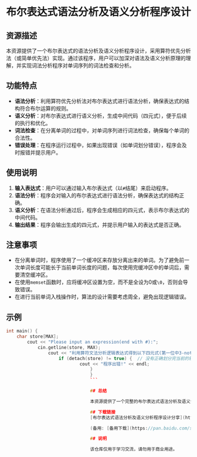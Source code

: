 # 布尔表达式语法分析及语义分析程序设计

## 资源描述

本资源提供了一个布尔表达式的语法分析及语义分析程序设计，采用算符优先分析法（或简单优先法）实现。通过该程序，用户可以加深对语法及语义分析原理的理解，并实现词法分析程序对单词序列的词法检查和分析。

## 功能特点

- **语法分析**：利用算符优先分析法对布尔表达式进行语法分析，确保表达式的结构符合布尔运算的规则。
- **语义分析**：对布尔表达式进行语义分析，生成中间代码（四元式），便于后续的执行和优化。
- **词法检查**：在分离单词的过程中，对单词序列进行词法检查，确保每个单词的合法性。
- **错误处理**：在程序运行过程中，如果出现错误（如单词划分错误），程序会及时报错并提示用户。

## 使用说明

1. **输入表达式**：用户可以通过输入布尔表达式（以`#`结尾）来启动程序。
2. **语法分析**：程序会对输入的布尔表达式进行语法分析，确保表达式的结构正确。
3. **语义分析**：在语法分析通过后，程序会生成相应的四元式，表示布尔表达式的中间代码。
4. **输出结果**：程序会输出生成的四元式，并提示用户输入的表达式是否正确。

## 注意事项

- 在分离单词时，程序使用了一个缓冲区来存放分离出来的单词。为了避免前一次单词长度可能长于当前单词长度的问题，每次使用完缓冲区中的单词后，需要清空缓冲区。
- 在使用`memset`函数时，应将缓冲区设置为空，而不是全设为0或`\0`，否则会导致错误。
- 在进行当前单词入栈操作时，算法的设计需要考虑周全，避免出现逻辑错误。

## 示例

```cpp
int main() {
    char store[MAX];
        cout << "Please input an expression(end with #):";
            cin.getline(store, MAX);
                cout << "利用算符文法分析逻辑表达式得到以下四元式(第一位中3-not，2-and，1-or)" << endl;
                    if (detach(store) != true) {  // 没有正确划分完当前的输入字符串则报错
                            cout << "程序出错!" << endl;
                                }
                                }
                                ```

                                ## 总结

                                本资源提供了一个完整的布尔表达式语法分析及语义分析程序设计，适合对编译原理感兴趣的开发者学习和参考。通过该程序，用户可以深入理解布尔表达式的语法和语义分析过程，并掌握算符优先分析法的基本原理。

                                ## 下载链接
                                [布尔表达式语法分析及语义分析程序设计分享](https://pan.quark.cn/s/da17dea16fd9) 

                                (备用: [备用下载](https://pan.baidu.com/s/13S91_h3B1kCR8RM3I1de-g?pwd=1234))

                                ## 说明

                                该仓库仅用于学习交流，请勿用于商业用途。
